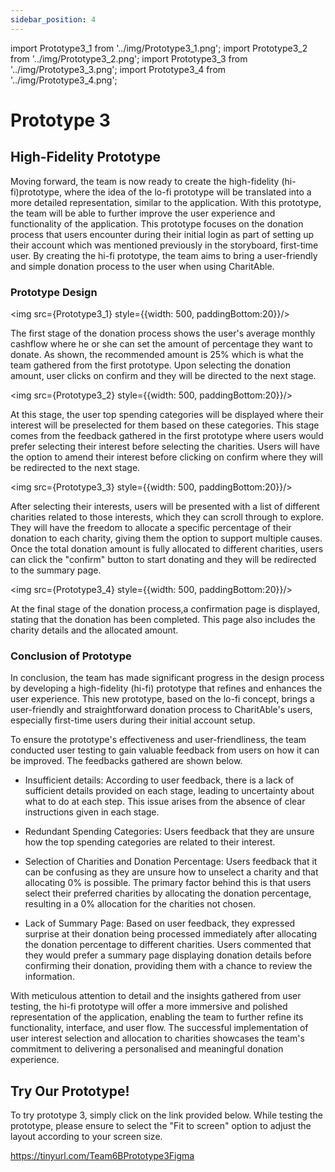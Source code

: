 ```yaml
---
sidebar_position: 4
---
```


import Prototype3_1 from '../img/Prototype3_1.png';
import Prototype3_2 from '../img/Prototype3_2.png';
import Prototype3_3 from '../img/Prototype3_3.png';
import Prototype3_4 from '../img/Prototype3_4.png';


# Prototype 3
## High-Fidelity Prototype
Moving forward, the team is now ready to create the high-fidelity (hi-fi)prototype, where the idea of the lo-fi prototype will be translated into a more detailed representation, similar to the application. With this prototype, the team will be able to further improve the user experience and functionality of the application. This prototype focuses on the donation process that users encounter during their initial login as part of setting up their account which was mentioned previously in the storyboard, first-time user. By creating the hi-fi prototype, the team aims to bring a user-friendly and simple donation process to the user when using CharitAble.
### Prototype Design

<img src={Prototype3_1} style={{width: 500, paddingBottom:20}}/>

The first stage of the donation process shows the user's average monthly cashflow where he or she can set the amount of percentage they want to donate. As shown, the recommended amount is 25% which is what the team gathered from the first prototype. Upon selecting the donation amount, user clicks on confirm and they will be directed to the next stage. 

<img src={Prototype3_2} style={{width: 500, paddingBottom:20}}/>

At this stage, the user top spending categories will be displayed where their interest will be preselected for them based on these categories. This stage comes from the feedback gathered in the first prototype where users would prefer selecting their interest before selecting the charities. Users will have the option to amend their interest before clicking on confirm where they will be redirected to the next stage.   

<img src={Prototype3_3} style={{width: 500, paddingBottom:20}}/>

After selecting their interests, users will be presented with a list of different charities related to those interests, which they can scroll through to explore. They will have the freedom to allocate a specific percentage of their donation to each charity, giving them the option to support multiple causes. Once the total donation amount is fully allocated to different charities, users can click the "confirm" button to start donating and they will be redirected to the summary page.

<img src={Prototype3_4} style={{width: 500, paddingBottom:20}}/>

At the final stage of the donation process,a confirmation page is displayed, stating that the donation has been completed. This page also includes the charity details and the allocated amount.


### Conclusion of Prototype

In conclusion, the team has made significant progress in the design process by developing a high-fidelity (hi-fi) prototype that refines and enhances the user experience. This new prototype, based on the lo-fi concept, brings a user-friendly and straightforward donation process to CharitAble's users, especially first-time users during their initial account setup.

To ensure the prototype's effectiveness and user-friendliness, the team conducted user testing to gain valuable feedback from users on how it can be improved. The feedbacks gathered are shown below.

- Insufficient details: According to user feedback, there is a lack of sufficient details provided on each stage, leading to uncertainty about what to do at each step. This issue arises from the absence of clear instructions given in each stage.

- Redundant Spending Categories: Users feedback that they are unsure how the top spending categories are related to their interest.

- Selection of Charities and Donation Percentage: Users feedback that it can be confusing as they are unsure how to unselect a charity and that allocating 0% is possible. The primary factor behind this is that users select their preferred charities by allocating the donation percentage, resulting in a 0% allocation for the charities not chosen.

- Lack of Summary Page: Based on user feedback, they expressed surprise at their donation being processed immediately after allocating the donation percentage to different charities. Users commented that they would prefer a summary page displaying donation details before confirming their donation, providing them with a chance to review the information.


With meticulous attention to detail and the insights gathered from user testing, the hi-fi prototype will offer a more immersive and polished representation of the application, enabling the team to further refine its functionality, interface, and user flow. The successful implementation of user interest selection and allocation to charities showcases the team's commitment to delivering a personalised and meaningful donation experience.

## Try Our Prototype!
To try prototype 3, simply click on the link provided below. While testing the prototype, please ensure to select the "Fit to screen" option to adjust the layout according to your screen size.

https://tinyurl.com/Team6BPrototype3Figma
